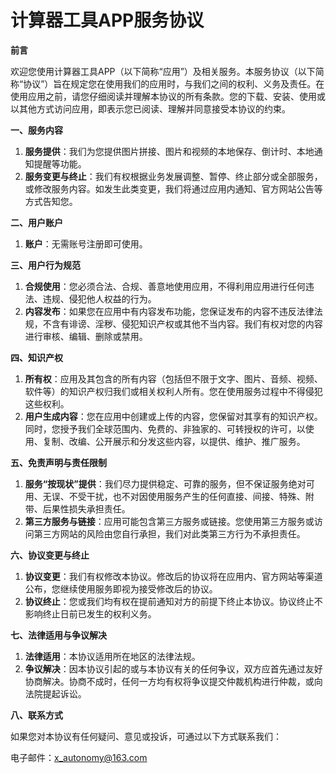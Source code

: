 # 计算器工具APP服务协议

**前言**

欢迎您使用计算器工具APP（以下简称“应用”）及相关服务。本服务协议（以下简称“协议”）旨在规定您在使用我们的应用时，与我们之间的权利、义务及责任。在使用应用之前，请您仔细阅读并理解本协议的所有条款。您的下载、安装、使用或以其他方式访问应用，即表示您已阅读、理解并同意接受本协议的约束。

**一、服务内容**

1. **服务提供**：我们为您提供图片拼接、图片和视频的本地保存、倒计时、本地通知提醒等功能。
2. **服务变更与终止**：我们有权根据业务发展调整、暂停、终止部分或全部服务，或修改服务内容。如发生此类变更，我们将通过应用内通知、官方网站公告等方式告知您。

**二、用户账户**

1. **账户**：无需账号注册即可使用。

**三、用户行为规范**

1. **合规使用**：您必须合法、合规、善意地使用应用，不得利用应用进行任何违法、违规、侵犯他人权益的行为。
2. **内容发布**：如果您在应用中有内容发布功能，您保证发布的内容不违反法律法规，不含有诽谤、淫秽、侵犯知识产权或其他不当内容。我们有权对您的内容进行审核、编辑、删除或禁用。

**四、知识产权**

1. **所有权**：应用及其包含的所有内容（包括但不限于文字、图片、音频、视频、软件等）的知识产权归我们或相关权利人所有。您在使用服务过程中不得侵犯这些权利。
2. **用户生成内容**：您在应用中创建或上传的内容，您保留对其享有的知识产权。同时，您授予我们全球范围内、免费的、非独家的、可转授权的许可，以使用、复制、改编、公开展示和分发这些内容，以提供、维护、推广服务。

**五、免责声明与责任限制**

1. **服务“按现状”提供**：我们尽力提供稳定、可靠的服务，但不保证服务绝对可用、无误、不受干扰，也不对因使用服务产生的任何直接、间接、特殊、附带、后果性损失承担责任。
2. **第三方服务与链接**：应用可能包含第三方服务或链接。您使用第三方服务或访问第三方网站的风险由您自行承担，我们对此类第三方行为不承担责任。

**六、协议变更与终止**

1. **协议变更**：我们有权修改本协议。修改后的协议将在应用内、官方网站等渠道公布，您继续使用服务即视为接受修改后的协议。
2. **协议终止**：您或我们均有权在提前通知对方的前提下终止本协议。协议终止不影响终止日前已发生的权利义务。

**七、法律适用与争议解决**

1. **法律适用**：本协议适用所在地区的法律法规。
2. **争议解决**：因本协议引起的或与本协议有关的任何争议，双方应首先通过友好协商解决。协商不成时，任何一方均有权将争议提交仲裁机构进行仲裁，或向法院提起诉讼。

**八、联系方式**

如果您对本协议有任何疑问、意见或投诉，可通过以下方式联系我们：

电子邮件：x_autonomy@163.com
